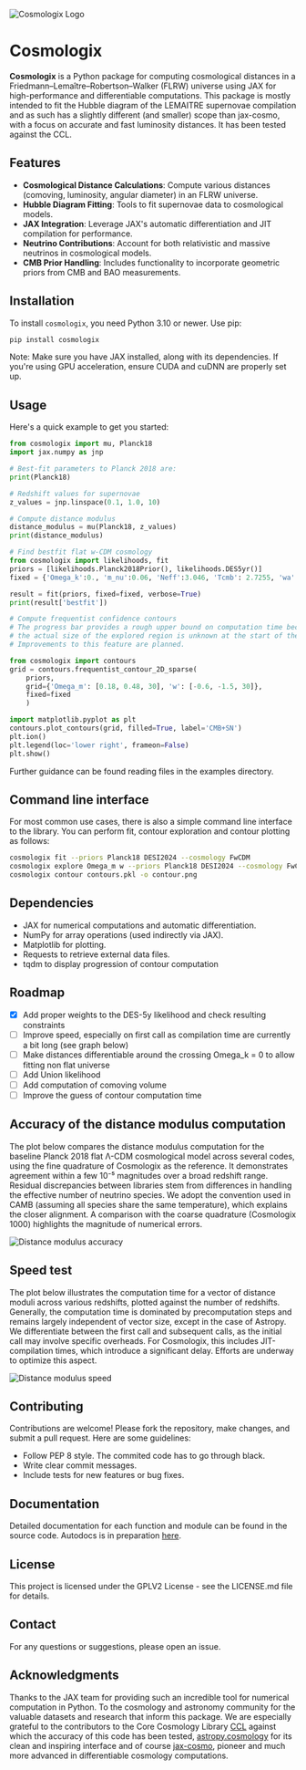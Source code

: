 ![Cosmologix Logo](doc/cosmologix_logo.png)
# Cosmologix

**Cosmologix** is a Python package for computing cosmological distances
in a Friedmann–Lemaître–Robertson–Walker (FLRW) universe using JAX for
high-performance and differentiable computations. This package is
mostly intended to fit the Hubble diagram of the LEMAITRE supernovae
compilation and as such has a slightly different (and smaller) scope
than jax-cosmo, with a focus on accurate and fast luminosity
distances. It has been tested against the CCL.

## Features

- **Cosmological Distance Calculations**: Compute various distances (comoving, luminosity, angular diameter) in an FLRW universe.
- **Hubble Diagram Fitting**: Tools to fit supernovae data to cosmological models.
- **JAX Integration**: Leverage JAX's automatic differentiation and JIT compilation for performance.
- **Neutrino Contributions**: Account for both relativistic and massive neutrinos in cosmological models.
- **CMB Prior Handling**: Includes functionality to incorporate geometric priors from CMB and BAO measurements.

## Installation


To install `cosmologix`, you need Python 3.10 or newer. Use pip:

```sh
pip install cosmologix
```

Note: Make sure you have JAX installed, along with its dependencies. If you're using GPU acceleration, ensure CUDA and cuDNN are properly set up.

## Usage
Here's a quick example to get you started:

```python
from cosmologix import mu, Planck18
import jax.numpy as jnp

# Best-fit parameters to Planck 2018 are:
print(Planck18)

# Redshift values for supernovae
z_values = jnp.linspace(0.1, 1.0, 10)

# Compute distance modulus 
distance_modulus = mu(Planck18, z_values)
print(distance_modulus)

# Find bestfit flat w-CDM cosmology
from cosmologix import likelihoods, fit
priors = [likelihoods.Planck2018Prior(), likelihoods.DES5yr()]
fixed = {'Omega_k':0., 'm_nu':0.06, 'Neff':3.046, 'Tcmb': 2.7255, 'wa':0.0}

result = fit(priors, fixed=fixed, verbose=True)
print(result['bestfit'])

# Compute frequentist confidence contours
# The progress bar provides a rough upper bound on computation time because 
# the actual size of the explored region is unknown at the start of the calculation.
# Improvements to this feature are planned.

from cosmologix import contours
grid = contours.frequentist_contour_2D_sparse(
    priors,
    grid={'Omega_m': [0.18, 0.48, 30], 'w': [-0.6, -1.5, 30]},
    fixed=fixed
    )

import matplotlib.pyplot as plt
contours.plot_contours(grid, filled=True, label='CMB+SN')
plt.ion()
plt.legend(loc='lower right', frameon=False)
plt.show()
```

Further guidance can be found reading files in the examples directory.


## Command line interface

For most common use cases, there is also a simple command line interface to the library. You can perform fit, contour exploration and contour plotting as follows:

```bash
cosmologix fit --priors Planck18 DESI2024 --cosmology FwCDM
cosmologix explore Omega_m w --priors Planck18 DESI2024 --cosmology FwCDM -o contours.pkl
cosmologix contour contours.pkl -o contour.png
```

## Dependencies

- JAX for numerical computations and automatic differentiation.
- NumPy for array operations (used indirectly via JAX).
- Matplotlib for plotting.
- Requests to retrieve external data files.
- tqdm to display progression of contour computation

## Roadmap
- [X] Add proper weights to the DES-5y likelihood and check resulting constraints
- [ ] Improve speed, especially on first call as compilation time are currently a bit long (see graph below)
- [ ] Make distances differentiable around the crossing Omega_k = 0 to allow fitting non flat universe
- [ ] Add Union likelihood
- [ ] Add computation of comoving volume
- [ ] Improve the guess of contour computation time

## Accuracy of the distance modulus computation

The plot below compares the distance modulus computation for the
baseline Planck 2018 flat Λ-CDM cosmological model across several
codes, using the fine quadrature of Cosmologix as the reference. It
demonstrates agreement within a few 10⁻⁵ magnitudes over a broad
redshift range. Residual discrepancies between libraries stem from
differences in handling the effective number of neutrino species. We
adopt the convention used in CAMB (assuming all species share the same
temperature), which explains the closer alignment. A comparison with
the coarse quadrature (Cosmologix 1000) highlights the magnitude of
numerical errors.

![Distance modulus accuracy](doc/mu_accuracy.svg)

## Speed test

The plot below illustrates the computation time for a vector of
distance moduli across various redshifts, plotted against the number
of redshifts. Generally, the computation time is dominated by
precomputation steps and remains largely independent of vector size,
except in the case of Astropy. We differentiate between the first call
and subsequent calls, as the initial call may involve specific
overheads. For Cosmologix, this includes JIT-compilation times, which
introduce a significant delay. Efforts are underway to optimize this
aspect.

![Distance modulus speed](doc/mu_speed.svg)

## Contributing

Contributions are welcome! Please fork the repository, make changes, and submit a pull request. Here are some guidelines:

- Follow PEP 8 style. The commited code has to go through black.
- Write clear commit messages.
- Include tests for new features or bug fixes.

## Documentation

Detailed documentation for each function and module can be found in the source code. Autodocs is in preparation [here](https://cosmologix-7920a8.pages.in2p3.fr/).



## License
This project is licensed under the GPLV2 License - see the LICENSE.md file for details.

## Contact

For any questions or suggestions, please open an issue.

## Acknowledgments

Thanks to the JAX team for providing such an incredible tool for
numerical computation in Python.  To the cosmology and astronomy
community for the valuable datasets and research that inform this
package. We are especially grateful to the contributors to the Core
Cosmology Library [CCL](https://github.com/LSSTDESC/CCL) against which
the accuracy of this code has been tested,
[astropy.cosmology](https://docs.astropy.org/en/stable/cosmology/index.html)
for its clean and inspiring interface and of course
[jax-cosmo](https://github.com/DifferentiableUniverseInitiative/jax_cosmo),
pioneer and much more advanced in differentiable cosmology
computations.


